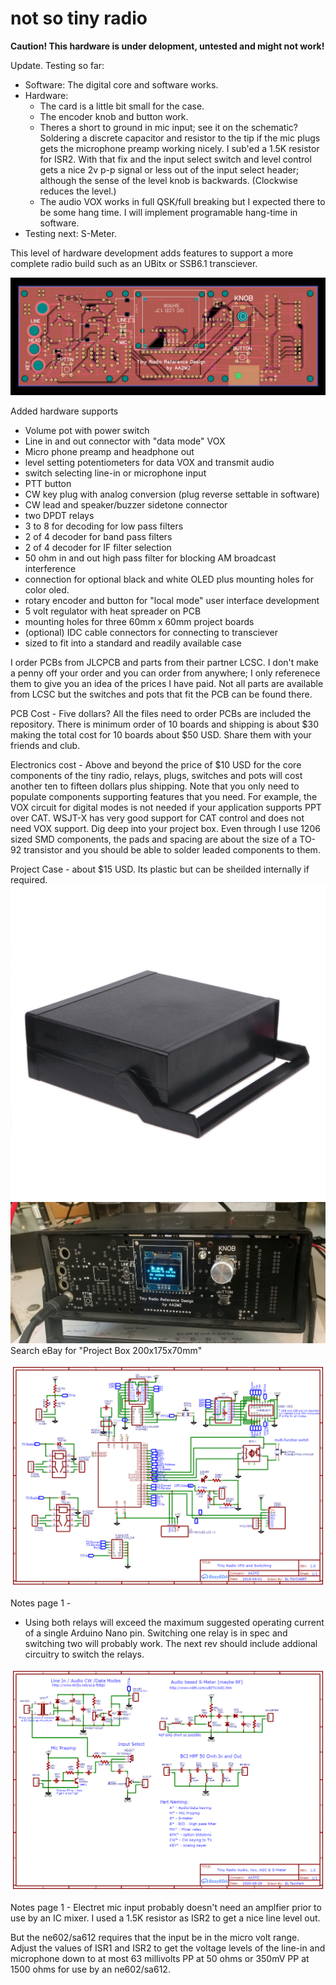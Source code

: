 # not so tiny radio

**Caution! This hardware is under delopment, untested and might not work!**

Update. Testing so far: 
- Software: The digital core and software works. 
- Hardware: 
  - The card is a little bit small for the case.
  - The encoder knob and button work. 
  - Theres a short to ground in mic input; see it on the schematic? 
Soldering a discrete capacitor and resistor to the tip if the mic plugs gets
the microphone preamp working nicely. 
I sub'ed a 1.5K resistor for ISR2.
With that fix and the input select switch and level control gets a nice 2v p-p signal or less out of the input select header;
although the sense of the level knob is backwards. (Clockwise reduces the level.)
  - The audio VOX works in full QSK/full breaking but I expected there to be some hang time.
I will implement programable hang-time in software.
- Testing next: S-Meter.

This level of hardware development adds features to support a more complete radio build
such as an UBitx or SSB6.1 transciever.

![wiring](https://github.com/aa2mz/Tiny-Radio/blob/master/hardware/not%20so%20tiny/TRV2RC5.png)

Added hardware supports
- Volume pot with power switch
- Line in and out connector with "data mode" VOX
- Micro phone preamp and headphone out 
- level setting potentiometers for data VOX and transmit audio
- switch selecting line-in or microphone input
- PTT button
- CW key plug with analog conversion (plug reverse settable in software)
- CW lead and speaker/buzzer sidetone connector
- two DPDT relays
- 3 to 8 for decoding for low pass filters
- 2 of 4 decoder for band pass filters
- 2 of 4 decoder for IF filter selection
- 50 ohm in and out high pass filter for blocking AM broadcast interference
- connection for optional black and white OLED plus mounting holes for color oled.
- rotary encoder and button for "local mode" user interface development
- 5 volt regulator with heat spreader on PCB
- mounting holes for three 60mm x 60mm project boards
- (optional) IDC cable connectors for connecting to transciever
- sized to fit into a standard and readily available case

I order PCBs from JLCPCB and parts from their partner LCSC. 
I don't make a penny off your order and you can order from anywhere;
I only referenece them to give you an idea of the prices I have paid.
Not all parts are available from LCSC but the switches and pots that fit 
the PCB can be found there.

PCB Cost - Five dollars? 
All the files need to order PCBs are included the repository. 
There is minimum order of 10 boards and shipping is about $30 making the total
cost for 10 boards about $50 USD. Share them with your friends and club.

Electronics cost - Above and beyond the price of $10 USD for the core components of the tiny radio,
relays, plugs, switches and pots will cost another ten to fifteen dollars plus shipping. 
Note that you only need to populate components supporting features that you need. 
For example, the VOX circuit for digital modes is not needed if your application supports PPT over CAT. 
WSJT-X has very good support for CAT control and does not need VOX support.
Dig deep into your project box. Even through I use 1206 sized SMD components, 
the pads and spacing are about the size of a TO-92 transistor and you should be able to
solder leaded components to them.

Project Case - about $15 USD. Its plastic but can be sheilded internally if required.
![project case](https://github.com/aa2mz/Tiny-Radio/blob/master/hardware/not%20so%20tiny/plastic%20box.jpg)
![project case](https://github.com/aa2mz/Tiny-Radio/blob/master/hardware/not%20so%20tiny/not%20tiny%20radio.jpg)
Search eBay for "Project Box 200x175x70mm"

![schema](https://github.com/aa2mz/Tiny-Radio/blob/master/hardware/not%20so%20tiny/Sheet_1.png)

Notes page 1 -
- Using both relays will exceed the maximum suggested operating current of a single Arduino Nano pin. 
Switching one relay is in spec and switching two will probably work.
The next rev should include addional circuitry to switch the relays.

![schema](https://github.com/aa2mz/Tiny-Radio/blob/master/hardware/not%20so%20tiny/Sheet_2.png)

Notes page 1 - Electret mic input probably doesn't need an amplfier prior to use by an IC mixer. 
I used a 1.5K resistor as ISR2 to get a nice line level out.

But the ne602/sa612 requires that the input be in the micro volt range. Adjust the values of ISR1 and ISR2 to get the voltage levels of the line-in and microphone down to at most  63 millivolts PP at 50 ohms or 350mV PP at 1500 ohms for use by an ne602/sa612.
